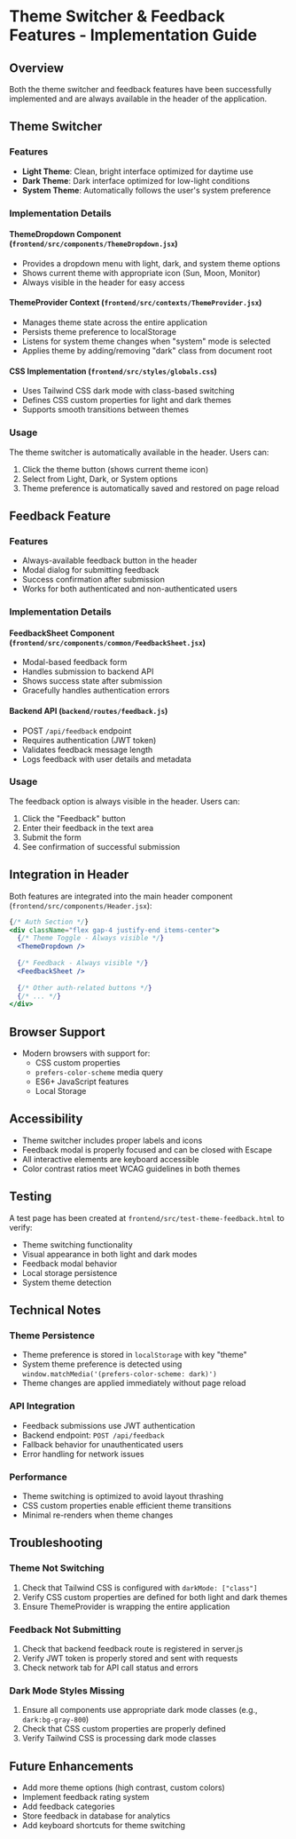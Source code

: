 # Theme Switcher & Feedback Features - Implementation Guide

## Overview
Both the theme switcher and feedback features have been successfully implemented and are always available in the header of the application.

## Theme Switcher

### Features
- **Light Theme**: Clean, bright interface optimized for daytime use
- **Dark Theme**: Dark interface optimized for low-light conditions
- **System Theme**: Automatically follows the user's system preference

### Implementation Details

#### ThemeDropdown Component (`frontend/src/components/ThemeDropdown.jsx`)
- Provides a dropdown menu with light, dark, and system theme options
- Shows current theme with appropriate icon (Sun, Moon, Monitor)
- Always visible in the header for easy access

#### ThemeProvider Context (`frontend/src/contexts/ThemeProvider.jsx`)
- Manages theme state across the entire application
- Persists theme preference to localStorage
- Listens for system theme changes when "system" mode is selected
- Applies theme by adding/removing "dark" class from document root

#### CSS Implementation (`frontend/src/styles/globals.css`)
- Uses Tailwind CSS dark mode with class-based switching
- Defines CSS custom properties for light and dark themes
- Supports smooth transitions between themes

### Usage
The theme switcher is automatically available in the header. Users can:
1. Click the theme button (shows current theme icon)
2. Select from Light, Dark, or System options
3. Theme preference is automatically saved and restored on page reload

## Feedback Feature

### Features
- Always-available feedback button in the header
- Modal dialog for submitting feedback
- Success confirmation after submission
- Works for both authenticated and non-authenticated users

### Implementation Details

#### FeedbackSheet Component (`frontend/src/components/common/FeedbackSheet.jsx`)
- Modal-based feedback form
- Handles submission to backend API
- Shows success state after submission
- Gracefully handles authentication errors

#### Backend API (`backend/routes/feedback.js`)
- POST `/api/feedback` endpoint
- Requires authentication (JWT token)
- Validates feedback message length
- Logs feedback with user details and metadata

### Usage
The feedback option is always visible in the header. Users can:
1. Click the "Feedback" button
2. Enter their feedback in the text area
3. Submit the form
4. See confirmation of successful submission

## Integration in Header

Both features are integrated into the main header component (`frontend/src/components/Header.jsx`):

```jsx
{/* Auth Section */}
<div className="flex gap-4 justify-end items-center">
  {/* Theme Toggle - Always visible */}
  <ThemeDropdown />
  
  {/* Feedback - Always visible */}
  <FeedbackSheet />
  
  {/* Other auth-related buttons */}
  {/* ... */}
</div>
```

## Browser Support
- Modern browsers with support for:
  - CSS custom properties
  - `prefers-color-scheme` media query
  - ES6+ JavaScript features
  - Local Storage

## Accessibility
- Theme switcher includes proper labels and icons
- Feedback modal is properly focused and can be closed with Escape
- All interactive elements are keyboard accessible
- Color contrast ratios meet WCAG guidelines in both themes

## Testing
A test page has been created at `frontend/src/test-theme-feedback.html` to verify:
- Theme switching functionality
- Visual appearance in both light and dark modes
- Feedback modal behavior
- Local storage persistence
- System theme detection

## Technical Notes

### Theme Persistence
- Theme preference is stored in `localStorage` with key "theme"
- System theme preference is detected using `window.matchMedia('(prefers-color-scheme: dark)')`
- Theme changes are applied immediately without page reload

### API Integration
- Feedback submissions use JWT authentication
- Backend endpoint: `POST /api/feedback`
- Fallback behavior for unauthenticated users
- Error handling for network issues

### Performance
- Theme switching is optimized to avoid layout thrashing
- CSS custom properties enable efficient theme transitions
- Minimal re-renders when theme changes

## Troubleshooting

### Theme Not Switching
1. Check that Tailwind CSS is configured with `darkMode: ["class"]`
2. Verify CSS custom properties are defined for both light and dark themes
3. Ensure ThemeProvider is wrapping the entire application

### Feedback Not Submitting
1. Check that backend feedback route is registered in server.js
2. Verify JWT token is properly stored and sent with requests
3. Check network tab for API call status and errors

### Dark Mode Styles Missing
1. Ensure all components use appropriate dark mode classes (e.g., `dark:bg-gray-800`)
2. Check that CSS custom properties are properly defined
3. Verify Tailwind CSS is processing dark mode classes

## Future Enhancements
- Add more theme options (high contrast, custom colors)
- Implement feedback rating system
- Add feedback categories
- Store feedback in database for analytics
- Add keyboard shortcuts for theme switching
